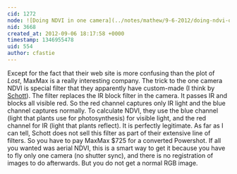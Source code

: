 ```yaml
---
cid: 1272
node: ![Doing NDVI in one camera](../notes/mathew/9-6-2012/doing-ndvi-one-camera)
nid: 3668
created_at: 2012-09-06 18:17:58 +0000
timestamp: 1346955478
uid: 554
author: cfastie
---
```


Except for the fact that their web site is more confusing than the plot of <em>Lost</em>,  MaxMax is a really interesting company.  The trick to the one camera NDVI is special filter that they apparently have custom-made (I think by <a href="http://www.us.schott.com/advanced_optics/english/our_products/filters/color.html">Schott</a>).  The filter replaces the IR block filter in the camera.  It passes IR and blocks all visible red.  So the red channel captures only IR light and the blue channel captures normally.  To calculate NDVI, they use the blue channel (light that plants use for photosynthesis) for visible light, and the red channel for IR (light that plants reflect).  It is perfectly legitimate.  As far as I can tell, Schott does not sell this filter as part of their extensive line of filters.  So you have to pay MaxMax $725 for a converted Powershot.  If all you wanted was aerial NDVI, this is a smart way to get it because you have to fly only one camera (no shutter sync), and there is no registration of images to do afterwards. But you do not get a normal RGB image. 